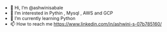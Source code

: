 - 👋 Hi, I’m @ashwinisabale
- 👀 I’m interested in Pythin , Mysql , AWS and GCP 
- 🌱 I’m currently learning Python 
- 📫 How to reach me https://www.linkedin.com/in/ashwini-s-07b785160/

<!---
ashwinisabale/ashwinisabale is a ✨ special ✨ repository because its `README.md` (this file) appears on your GitHub profile.
You can click the Preview link to take a look at your changes.
--->
